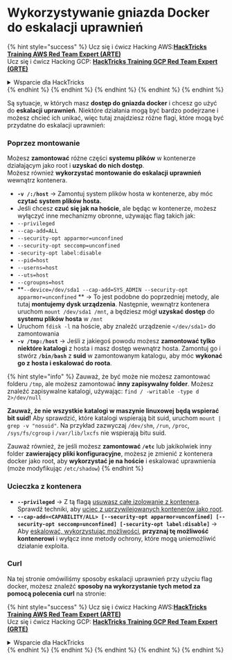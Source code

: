 # Wykorzystywanie gniazda Docker do eskalacji uprawnień

{% hint style="success" %}
Ucz się i ćwicz Hacking AWS:<img src="/.gitbook/assets/arte.png" alt="" data-size="line">[**HackTricks Training AWS Red Team Expert (ARTE)**](https://training.hacktricks.xyz/courses/arte)<img src="/.gitbook/assets/arte.png" alt="" data-size="line">\
Ucz się i ćwicz Hacking GCP: <img src="/.gitbook/assets/grte.png" alt="" data-size="line">[**HackTricks Training GCP Red Team Expert (GRTE)**<img src="/.gitbook/assets/grte.png" alt="" data-size="line">](https://training.hacktricks.xyz/courses/grte)

<details>

<summary>Wsparcie dla HackTricks</summary>

* Sprawdź [**plany subskrypcyjne**](https://github.com/sponsors/carlospolop)!
* **Dołącz do** 💬 [**grupy Discord**](https://discord.gg/hRep4RUj7f) lub [**grupy telegram**](https://t.me/peass) lub **śledź** nas na **Twitterze** 🐦 [**@hacktricks\_live**](https://twitter.com/hacktricks\_live)**.**
* **Podziel się sztuczkami hackingowymi, przesyłając PR-y do** [**HackTricks**](https://github.com/carlospolop/hacktricks) i [**HackTricks Cloud**](https://github.com/carlospolop/hacktricks-cloud) repozytoriów github.

</details>
{% endhint %}
{% endhint %}
{% endhint %}
{% endhint %}
{% endhint %}

Są sytuacje, w których masz **dostęp do gniazda docker** i chcesz go użyć do **eskalacji uprawnień**. Niektóre działania mogą być bardzo podejrzane i możesz chcieć ich unikać, więc tutaj znajdziesz różne flagi, które mogą być przydatne do eskalacji uprawnień:

### Poprzez montowanie

Możesz **zamontować** różne części **systemu plików** w kontenerze działającym jako root i **uzyskać do nich dostęp**.\
Możesz również **wykorzystać montowanie do eskalacji uprawnień** wewnątrz kontenera.

* **`-v /:/host`** -> Zamontuj system plików hosta w kontenerze, aby móc **czytać system plików hosta.**
* Jeśli chcesz **czuć się jak na hoście**, ale będąc w kontenerze, możesz wyłączyć inne mechanizmy obronne, używając flag takich jak:
* `--privileged`
* `--cap-add=ALL`
* `--security-opt apparmor=unconfined`
* `--security-opt seccomp=unconfined`
* `-security-opt label:disable`
* `--pid=host`
* `--userns=host`
* `--uts=host`
* `--cgroupns=host`
* \*\*`--device=/dev/sda1 --cap-add=SYS_ADMIN --security-opt apparmor=unconfined` \*\* -> To jest podobne do poprzedniej metody, ale tutaj **montujemy dysk urządzenia**. Następnie, wewnątrz kontenera uruchom `mount /dev/sda1 /mnt`, a będziesz mógł **uzyskać dostęp** do **systemu plików hosta** w `/mnt`
* Uruchom `fdisk -l` na hoście, aby znaleźć urządzenie `</dev/sda1>` do zamontowania
* **`-v /tmp:/host`** -> Jeśli z jakiegoś powodu możesz **zamontować tylko niektóre katalogi** z hosta i masz dostęp wewnątrz hosta. Zamontuj go i stwórz **`/bin/bash`** z **suid** w zamontowanym katalogu, aby móc **wykonać go z hosta i eskalować do roota**.

{% hint style="info" %}
Zauważ, że być może nie możesz zamontować folderu `/tmp`, ale możesz zamontować **inny zapisywalny folder**. Możesz znaleźć zapisywalne katalogi, używając: `find / -writable -type d 2>/dev/null`

**Zauważ, że nie wszystkie katalogi w maszynie linuxowej będą wspierać bit suid!** Aby sprawdzić, które katalogi wspierają bit suid, uruchom `mount | grep -v "nosuid"`. Na przykład zazwyczaj `/dev/shm`, `/run`, `/proc`, `/sys/fs/cgroup` i `/var/lib/lxcfs` nie wspierają bitu suid.

Zauważ również, że jeśli możesz **zamontować `/etc`** lub jakikolwiek inny folder **zawierający pliki konfiguracyjne**, możesz je zmienić z kontenera docker jako root, aby **wykorzystać je na hoście** i eskalować uprawnienia (może modyfikując `/etc/shadow`)
{% endhint %}

### Ucieczka z kontenera

* **`--privileged`** -> Z tą flagą [usuwasz całe izolowanie z kontenera](docker-privileged.md#what-affects). Sprawdź techniki, aby [uciec z uprzywilejowanych kontenerów jako root](docker-breakout-privilege-escalation/#automatic-enumeration-and-escape).
* **`--cap-add=<CAPABILITY/ALL> [--security-opt apparmor=unconfined] [--security-opt seccomp=unconfined] [-security-opt label:disable]`** -> Aby [eskalować, wykorzystując możliwości](../linux-capabilities.md), **przyznaj tę możliwość kontenerowi** i wyłącz inne metody ochrony, które mogą uniemożliwić działanie exploita.

### Curl

Na tej stronie omówiliśmy sposoby eskalacji uprawnień przy użyciu flag docker, możesz znaleźć **sposoby na wykorzystanie tych metod za pomocą polecenia curl** na stronie:

{% hint style="success" %}
Ucz się i ćwicz Hacking AWS:<img src="/.gitbook/assets/arte.png" alt="" data-size="line">[**HackTricks Training AWS Red Team Expert (ARTE)**](https://training.hacktricks.xyz/courses/arte)<img src="/.gitbook/assets/arte.png" alt="" data-size="line">\
Ucz się i ćwicz Hacking GCP: <img src="/.gitbook/assets/grte.png" alt="" data-size="line">[**HackTricks Training GCP Red Team Expert (GRTE)**<img src="/.gitbook/assets/grte.png" alt="" data-size="line">](https://training.hacktricks.xyz/courses/grte)

<details>

<summary>Wsparcie dla HackTricks</summary>

* Sprawdź [**plany subskrypcyjne**](https://github.com/sponsors/carlospolop)!
* **Dołącz do** 💬 [**grupy Discord**](https://discord.gg/hRep4RUj7f) lub [**grupy telegram**](https://t.me/peass) lub **śledź** nas na **Twitterze** 🐦 [**@hacktricks\_live**](https://twitter.com/hacktricks\_live)**.**
* **Podziel się sztuczkami hackingowymi, przesyłając PR-y do** [**HackTricks**](https://github.com/carlospolop/hacktricks) i [**HackTricks Cloud**](https://github.com/carlospolop/hacktricks-cloud) repozytoriów github.

</details>
{% endhint %}
</details>
{% endhint %}
</details>
{% endhint %}
</details>
{% endhint %}
</details>
{% endhint %}
